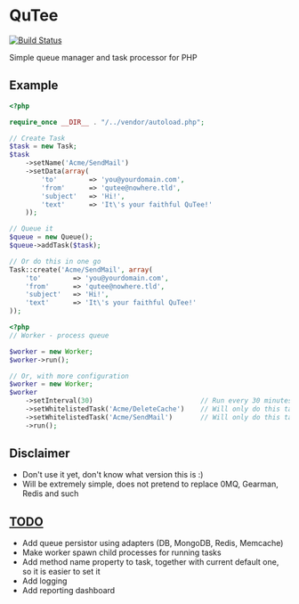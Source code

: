 QuTee
=====

[![Build Status](https://travis-ci.org/anorgan/QuTee.png)](https://travis-ci.org/anorgan/QuTee)

Simple queue manager and task processor for PHP

Example
-------
``` php
<?php

require_once __DIR__ . "/../vendor/autoload.php";

// Create Task
$task = new Task;
$task
    ->setName('Acme/SendMail')
    ->setData(array(
        'to'        => 'you@yourdomain.com',
        'from'      => 'qutee@nowhere.tld',
        'subject'   => 'Hi!',
        'text'      => 'It\'s your faithful QuTee!'
    ));

// Queue it
$queue = new Queue();
$queue->addTask($task);

// Or do this in one go
Task::create('Acme/SendMail', array(
    'to'        => 'you@yourdomain.com',
    'from'      => 'qutee@nowhere.tld',
    'subject'   => 'Hi!',
    'text'      => 'It\'s your faithful QuTee!'
));
```

``` php
<?php
// Worker - process queue

$worker = new Worker;
$worker->run();

// Or, with more configuration
$worker = new Worker;
$worker
    ->setInterval(30)                           // Run every 30 minutes
    ->setWhitelistedTask('Acme/DeleteCache')    // Will only do this tasks
    ->setWhitelistedTask('Acme/SendMail')       // Will only do this tasks
    ->run();

```

Disclaimer
----------

- Don't use it yet, don't know what version this is :)
- Will be extremely simple, does not pretend to replace 0MQ, Gearman, Redis and such

[TODO](https://github.com/anorgan/QuTee/issues?milestone=1&state=open)
----
- Add queue persistor using adapters (DB, MongoDB, Redis, Memcache)
- Make worker spawn child processes for running tasks
- Add method name property to task, together with current default one, so it is easier to set it
- Add logging
- Add reporting dashboard